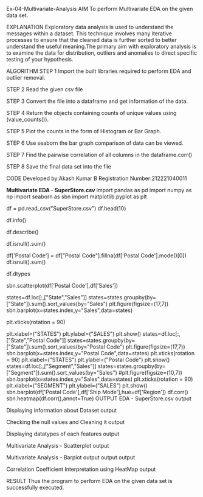 Ex-04-Multivariate-Analysis
AIM
To perform Multivariate EDA on the given data set.

EXPLANATION
Exploratory data analysis is used to understand the messages within a dataset. This technique involves many iterative processes to ensure that the cleaned data is further sorted to better understand the useful meaning.The primary aim with exploratory analysis is to examine the data for distribution, outliers and anomalies to direct specific testing of your hypothesis.

ALGORITHM
STEP 1
Import the built libraries required to perform EDA and outlier removal.

STEP 2
Read the given csv file

STEP 3
Convert the file into a dataframe and get information of the data.

STEP 4
Return the objects containing counts of unique values using (value_counts()).

STEP 5
Plot the counts in the form of Histogram or Bar Graph.

STEP 6
Use seaborn the bar graph comparison of data can be viewed.

STEP 7
Find the pairwise correlation of all columns in the dataframe.corr()

STEP 8
Save the final data set into the file

CODE
Developed by:Akash Kumar B
Registration Number:212221040011

**Multivariate EDA - SuperStore.csv**
import pandas as pd
import numpy as np
import seaborn as sbn
import matplotlib.pyplot as plt

df = pd.read_csv("SuperStore.csv")
df.head(10)

df.info()

df.describe()

df.isnull().sum()

df['Postal Code'] = df["Postal Code"].fillna(df['Postal Code'].mode()[0])
df.isnull().sum()

df.dtypes

sbn.scatterplot(df['Postal Code'],df['Sales'])

states=df.loc[:,["State","Sales"]]
states=states.groupby(by=["State"]).sum().sort_values(by="Sales")
plt.figure(figsize=(17,7))
sbn.barplot(x=states.index,y="Sales",data=states)

plt.xticks(rotation = 90)

plt.xlabel=("STATES")
plt.ylabel=("SALES")
plt.show()
states=df.loc[:,["State","Postal Code"]]
states=states.groupby(by=["State"]).sum().sort_values(by="Postal Code")
plt.figure(figsize=(17,7))
sbn.barplot(x=states.index,y="Postal Code",data=states)
plt.xticks(rotation = 90)
plt.xlabel=("STATES")
plt.ylabel=("Postal Code")
plt.show()
states=df.loc[:,["Segment","Sales"]]
states=states.groupby(by=["Segment"]).sum().sort_values(by="Sales")
#plt.figure(figsize=(10,7))
sbn.barplot(x=states.index,y="Sales",data=states)
plt.xticks(rotation = 90)
plt.xlabel=("SEGMENT")
plt.ylabel=("SALES")
plt.show()
sbn.barplot(df['Postal Code'],df['Ship Mode'],hue=df['Region'])
df.corr()
sbn.heatmap(df.corr(),annot=True)
OUTPUT
EDA - SuperStore.csv
output

Displaying information about Dataset
output

Checking the null values and Cleaning it
output

Displaying datatypes of each features
output

Multivariate Analysis - Scatterplot
output

Multivariate Analysis - Barplot
output output output

Correlation Coefficient Interpretation using HeatMap
output

RESULT
Thus the program to perform EDA on the given data set is successfully executed.

